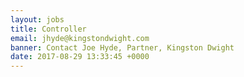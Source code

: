 ```yaml
---
layout: jobs
title: Controller
email: jhyde@kingstondwight.com
banner: Contact Joe Hyde, Partner, Kingston Dwight
date: 2017-08-29 13:33:45 +0000
---
```

